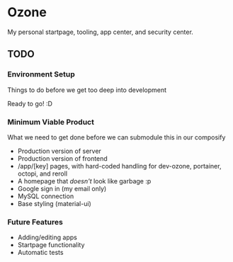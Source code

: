 # Ozone
My personal startpage, tooling, app center, and security center.

## TODO
### Environment Setup
Things to do before we get too deep into development

Ready to go! :D

### Minimum Viable Product
What we need to get done before we can submodule this in our composify

 - Production version of server
 - Production version of frontend
 - /app/\[key\] pages, with hard-coded handling for dev-ozone, portainer, octopi, and reroll
 - A homepage that *doesn't* look like garbage :p
 - Google sign in (my email only)
 - MySQL connection
 - Base styling (material-ui)

### Future Features
 - Adding/editing apps
 - Startpage functionality
 - Automatic tests
 

 